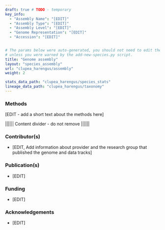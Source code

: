 ```yaml
---
draft: true # TODO - temporary
key_info:
  - "Assembly Name": "[EDIT]"
  - "Assembly Type": "[EDIT]"
  - "Assembly Level": "[EDIT]"
  - "Genome Representation": "[EDIT]"
  - "Accession": "[EDIT]"


# The params below were auto-generated, you should not need to edit them...
# unless you were warned by the add-new-species.py script.
title: "Genome assembly"
layout: "species_assembly"
url: "clupea_harengus/assembly"
weight: 2

stats_data_path: "clupea_harengus/species_stats"
lineage_data_path: "clupea_harengus/taxonomy"
---
```


### Methods

[EDIT - add a short text about the methods here]

|||||| Content divider - do not remove ||||||

### Contributor(s)

- [EDIT, Add information about provider and the research group that published the genome and data tracks]

### Publication(s)

- [EDIT]

### Funding

- [EDIT]

### Acknowledgements

- [EDIT]
